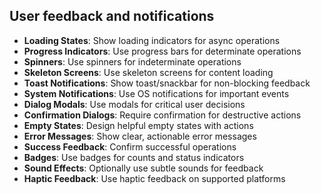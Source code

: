 ## User feedback and notifications

- **Loading States**: Show loading indicators for async operations
- **Progress Indicators**: Use progress bars for determinate operations
- **Spinners**: Use spinners for indeterminate operations
- **Skeleton Screens**: Use skeleton screens for content loading
- **Toast Notifications**: Show toast/snackbar for non-blocking feedback
- **System Notifications**: Use OS notifications for important events
- **Dialog Modals**: Use modals for critical user decisions
- **Confirmation Dialogs**: Require confirmation for destructive actions
- **Empty States**: Design helpful empty states with actions
- **Error Messages**: Show clear, actionable error messages
- **Success Feedback**: Confirm successful operations
- **Badges**: Use badges for counts and status indicators
- **Sound Effects**: Optionally use subtle sounds for feedback
- **Haptic Feedback**: Use haptic feedback on supported platforms
